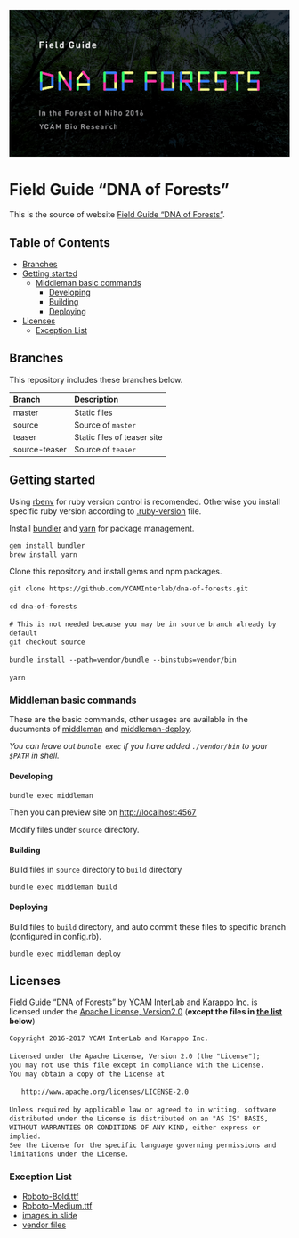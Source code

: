 ![](./source/dna-of-forests/img/share-en.png)

# Field Guide “DNA of Forests”

This is the source of website [Field Guide “DNA of Forests”](http://dna-of-forests.ycam.jp).

## Table of Contents

<!-- MarkdownTOC depth="0" bracket="round" autolink="true" -->

- [Branches](#branches)
- [Getting started](#getting-started)
  - [Middleman basic commands](#middleman-basic-commands)
    - [Developing](#developing)
    - [Building](#building)
    - [Deploying](#deploying)
- [Licenses](#licenses)
  - [Exception List](#exception-list)

<!-- /MarkdownTOC -->


## Branches

This repository includes these branches below.

| Branch        | Description                 |
|:--------------|:----------------------------|
| master        | Static files                |
| source        | Source of `master`          |
| teaser        | Static files of teaser site |
| source-teaser | Source of `teaser`          |

## Getting started

Using [rbenv](https://github.com/rbenv/rbenv) for ruby version control is recomended.
Otherwise you install specific ruby version according to [.ruby-version](https://github.com/YCAMInterlab/dna-of-forests/blob/source/.ruby-version) file.

Install [bundler](http://bundler.io/) and [yarn](https://yarnpkg.com/en/) for package management.

```
gem install bundler
brew install yarn
```

Clone this repository and install gems and npm packages.

```
git clone https://github.com/YCAMInterlab/dna-of-forests.git

cd dna-of-forests

# This is not needed because you may be in source branch already by default
git checkout source

bundle install --path=vendor/bundle --binstubs=vendor/bin

yarn
```

### Middleman basic commands

These are the basic commands, other usages are available in the ducuments of [middleman](https://middlemanapp.com/) and [middleman-deploy](https://github.com/middleman-contrib/middleman-deploy).

*You can leave out `bundle exec` if you have added `./vendor/bin` to your `$PATH` in shell.*

#### Developing

```
bundle exec middleman
```

Then you can preview site on [http://localhost:4567](http://localhost:4567)

Modify files under `source` directory.


#### Building

Build files in `source` directory to `build` directory

```
bundle exec middleman build
```

#### Deploying

Build files to `build` directory, and auto commit these files to specific branch (configured in config.rb).

```
bundle exec middleman deploy
```

## Licenses

Field Guide “DNA of Forests” by YCAM InterLab and [Karappo Inc.](http://karappo.net) is licensed under the [Apache License, Version2.0](http://www.apache.org/licenses/LICENSE-2.0.html) (**except the files in [the list](#exception-list) below**)

```
Copyright 2016-2017 YCAM InterLab and Karappo Inc.

Licensed under the Apache License, Version 2.0 (the "License");
you may not use this file except in compliance with the License.
You may obtain a copy of the License at

   http://www.apache.org/licenses/LICENSE-2.0

Unless required by applicable law or agreed to in writing, software
distributed under the License is distributed on an "AS IS" BASIS,
WITHOUT WARRANTIES OR CONDITIONS OF ANY KIND, either express or implied.
See the License for the specific language governing permissions and
limitations under the License.
```

### Exception List

- [Roboto-Bold.ttf](https://github.com/YCAMInterlab/dna-of-forests/blob/source/source/dna-of-forests/style/Roboto-Bold.ttf)
- [Roboto-Medium.ttf](https://github.com/YCAMInterlab/dna-of-forests/blob/source/source/dna-of-forests/style/Roboto-Medium.ttf)
- [images in slide](https://github.com/YCAMInterlab/dna-of-forests/tree/source/source/dna-of-forests/img/about/slides)
- [vendor files](https://github.com/YCAMInterlab/dna-of-forests/tree/source/source/dna-of-forests/vendor)
